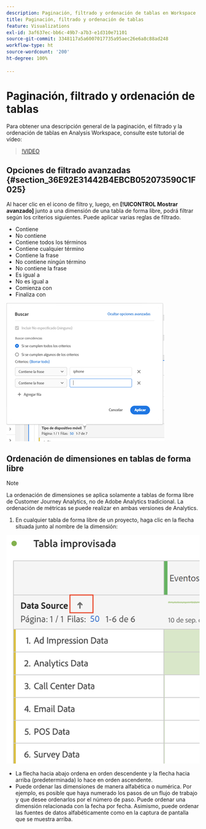 ```yaml
---
description: Paginación, filtrado y ordenación de tablas en Workspace
title: Paginación, filtrado y ordenación de tablas
feature: Visualizations
exl-id: 3af637ec-bb6c-49b7-a7b3-e1d310e71101
source-git-commit: 3348117a5a6007017735a95aec26e6a8c88ad248
workflow-type: ht
source-wordcount: '200'
ht-degree: 100%

---
```


# Paginación, filtrado y ordenación de tablas

Para obtener una descripción general de la paginación, el filtrado y la ordenación de tablas en Analysis Workspace, consulte este tutorial de vídeo:

>[!VIDEO](https://video.tv.adobe.com/v/23968)

## Opciones de filtrado avanzadas {#section_36E92E31442B4EBCB052073590C1F025}

Al hacer clic en el icono de filtro y, luego, en **[!UICONTROL Mostrar avanzado]** junto a una dimensión de una tabla de forma libre, podrá filtrar según los criterios siguientes. Puede aplicar varias reglas de filtrado.

* Contiene
* No contiene
* Contiene todos los términos
* Contiene cualquier término
* Contiene la frase
* No contiene ningún término
* No contiene la frase
* Es igual a
* No es igual a
* Comienza con
* Finaliza con

![](assets/advanced-filter.png)

## Ordenación de dimensiones en tablas de forma libre

>[!NOTE]
>
>La ordenación de dimensiones se aplica solamente a tablas de forma libre de Customer Journey Analytics, no de Adobe Analytics tradicional. La ordenación de métricas se puede realizar en ambas versiones de Analytics.

1. En cualquier tabla de forma libre de un proyecto, haga clic en la flecha situada junto al nombre de la dimensión:

![](assets/sort-dimensions.png)

* La flecha hacia abajo ordena en orden descendente y la flecha hacia arriba (predeterminada) lo hace en orden ascendente.
* Puede ordenar las dimensiones de manera alfabética o numérica. Por ejemplo, es posible que haya numerado los pasos de un flujo de trabajo y que desee ordenarlos por el número de paso. Puede ordenar una dimensión relacionada con la fecha por fecha. Asimismo, puede ordenar las fuentes de datos alfabéticamente como en la captura de pantalla que se muestra arriba.
